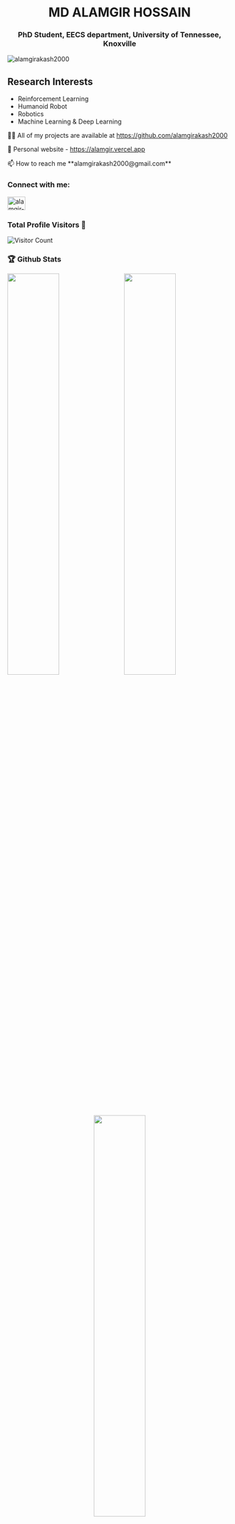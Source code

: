 <h1 align="center">MD ALAMGIR HOSSAIN</h1>
<h3 align="center"> PhD Student, EECS department, University of Tennessee, Knoxville</h3>

<p align="left"> <img src="https://komarev.com/ghpvc/?username=alamgirkash2000&label=Profile%20views&color=0e75b6&style=flat" alt="alamgirakash2000" /> </p>

## Research Interests
  - Reinforcement Learning
  - Humanoid Robot
  - Robotics
  - Machine Learning & Deep Learning

<p>👨‍💻 All of my projects are available at <a href="https://github.com/alamgirakash2000"> https://github.com/alamgirakash2000</a> </p>
<p>💬 Personal website - <a href="https://alamgir.vercel.app"> https://alamgir.vercel.app</a> </p>
<p>📫 How to reach me **alamgirakash2000@gmail.com**</p>

<h3 align="left">Connect with me:</h3>
<p align="left">
<a href="https://linkedin.com/in/alamgirakash2000" target="blank"><img align="center" src="https://upload.wikimedia.org/wikipedia/commons/c/ca/LinkedIn_logo_initials.png" alt="alamgir-akash" height="30" width="40" /></a>
</p>

### Total Profile Visitors 👀
<img src="https://profile-counter.glitch.me/alamgirakash2000/count.svg" alt="Visitor Count"/>

### 🏆 Github Stats

  <img  src="https://github-readme-stats.vercel.app/api?username=alamgirakash2000&show_icons=true&hide_border=true&theme=dark" width="48%" align="right" >
  <img  src="https://github-readme-streak-stats.herokuapp.com/?user=alamgirakash2000&theme=dark&show_icons=true&hide_border=true" width="48%" >

  <p align="center">
    <img src = "https://github-readme-stats.vercel.app/api/top-langs/?username=alamgirakash2000&theme=dark&show_icons=true&hide_border=true&layout=compact" width="48%"/>
  </p>


